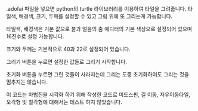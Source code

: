 .adofai 파일을 넣으면 python의 turtle 라이브러리를 이용하여 타일을 그려줍니다.
타일색, 배경색, 크기, 두께를 설정할 수 있고 그림 위에 또 그리는게 가능합니다.

타일색, 배경색은 기본 값으로 불과 얼음의 춤 에디터의 기본 색상으로 설정되어 있으며 16진수로 설정 가능합니다.

크기와 두께는 기본적으로 40과 22로 설정되어 있습니다.

그리기 버튼을 누르면 설정한 값들로 그리기 시작합니다.

초기화 버튼을 누르면 그린 것들이 사라지는데 그리는 도중 초기화하여도 그리는 것을 멈추지는 않습니다.

이 코드는 마법진을 시각화 하기 위해 작성한 코드로 미드스핀, 길 이동, 자유이동타일, 오각형 및 칠각형에 대해서는 테스트 하지 않았습니다.
